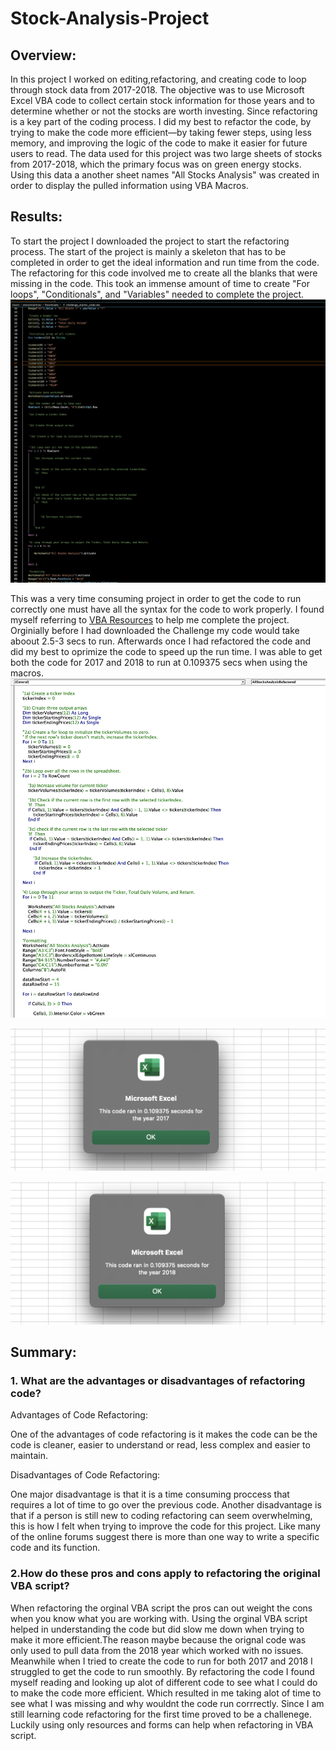 # Stock-Analysis-Project

## Overview:
In this project I worked on editing,refactoring, and creating code to loop through stock data from 2017-2018. The objective was to use Microsoft Excel VBA code to collect certain stock information for those years and to determine whether or not the stocks are worth investing. Since refactoring is a key part of the coding process. I did my best to refactor the code, by trying to make the code more efficient—by taking fewer steps, using less memory, and improving the logic of the code to make it easier for future users to read. The data used for this project was two large sheets of stocks from 2017-2018, which the primary focus was on green energy stocks. Using this data a another sheet names "All Stocks Analysis" was created in order to display the pulled information using VBA Macros. 

## Results:

To start the project I downloaded the project to start the refactoring process. The start of the project is mainly a skeleton that has to be completed in order to get the ideal information and run time from the code. The refactoring for this code involved me to create all the blanks that were missing in the code. This took an immense amount of time to create "For loops", "Conditionals", and "Variables" needed to complete the project.  
![Challenge Start Code](Challenge_Start_Code.png)

This was a very time consuming project in order to get the code to run correctly one must have all the syntax for the code to work properly.
I found myself referring to [VBA Resources](https://www.wallstreetmojo.com/excel/vba/) to help me complete the project. Orginially before I had downloaded the Challenge my code would take aboout 2.5-3 secs to run. Afterwards once I had refactored the code and did my best to oprimize the code to speed up the run time. 
I was able to get both the code for 2017 and 2018 to run at 0.109375 secs when using the macros.
![Finished Code](End_Result_Code.png)

![Results for 2017](2017_Excel_Code_Speed.png)

![Results for 2018](2018_Excel_Code_speed.png)


## Summary:

### 1. What are the advantages or disadvantages of refactoring code?
Advantages of Code Refactoring:

One of the advantages of code refactoring is it makes the code can be the code is cleaner, easier to understand or read, less complex and easier to maintain.

Disadvantages of Code Refactoring:

One major disadvantage is that it is a time consuming proccess that requires a lot of time to go over the previous code. Another disadvantage is that if a person is still new to coding refactoring can seem overwhelming, this is how I felt when trying to improve the code for this project. Like many of the online forums suggest there is more than one way to write a specific code and its function.  


### 2.How do these pros and cons apply to refactoring the original VBA script?

When refactoring the orginal VBA script the pros can out weight the cons when you know what you are working with.
Using the orginal VBA script helped in understanding the code but did slow me down when trying to make it more efficient.The reason maybe because the orignal code was only used to pull data from the 2018 year which worked with no issues. Meanwhile when I tried to create the code to run for both 2017 and 2018 I struggled to get the code to run smoothly. By refactoring the code I found myself reading and looking up alot of different code to see what I could do to make the code more efficient. Which resulted in me taking alot of time to see what I was missing and why wouldnt the code run corrrectly. Since I am still learning code refactoring for the first time proved to be a challenege. Luckily using only resources and forms can help when refactoring in VBA script. 
